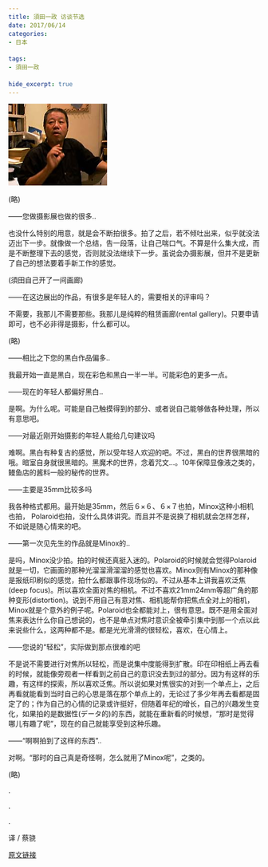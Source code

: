 ```yaml
---
title: 須田一政 访谈节选
date: 2017/06/14
categories:
- 日本

tags:
- 須田一政

hide_excerpt: true
---
```


> 



<!--more-->

![](/images/0057/01.png)

(略)


——您做摄影展也做的很多..

也没什么特别的用意，就是会不断拍很多。拍了之后，若不倾吐出来，似乎就没法迈出下一步。就像做一个总结，告一段落，让自己喘口气。不算是什么集大成，而是不断整理下去的感觉，否则就没法继续下一步。虽说会办摄影展，但并不是更新了自己的想法要着手新工作的感觉。

(須田自己开了一间画廊)

——在这边展出的作品，有很多是年轻人的，需要相关的评审吗？

不需要，我那儿不需要那些。我那儿是纯粹的租赁画廊(rental gallery)。只要申请即可，也不必非得是摄影，什么都可以。


(略)


——相比之下您的黑白作品偏多..

我最开始一直是黑白，现在彩色和黑白一半一半。可能彩色的更多一点。

——现在的年轻人都偏好黑白..

是啊。为什么呢。可能是自己触摸得到的部分、或者说自己能够做各种处理，所以有意思吧。

——对最近刚开始摄影的年轻人能给几句建议吗

难啊。黑白有种复古的感觉，所以受年轻人欢迎的吧。不过，黑白的世界很黑暗的哦。暗室自身就很黑暗的。黑魔术的世界，念着咒文...。10年保障显像液之类的，鳗鱼店的酱料一般的秘传的世界。

——主要是35mm比较多吗

我各种格式都用。最开始是35mm，然后６×６、６×７也拍，Minox这种小相机也拍， Polaroid也拍，没什么具体讲究。而且并不是说换了相机就会怎样怎样，不如说是随心情来的吧。

——第一次见先生的作品就是Minox的..

是吗，Minox没少拍。拍的时候还真挺入迷的。Polaroid的时候就会觉得Polaroid就是一切，它画面的那种光溜溜滑溜溜的感觉也喜欢。Minox则有Minox的那种像是报纸印刷似的感觉，拍什么都跟事件现场似的。不过从基本上讲我喜欢泛焦(deep focus)。所以喜欢全面对焦的相机。不过不喜欢21mm24mm等超广角的那种变形(distortion)。说到不用自己有意对焦、相机能帮你把焦点全对上的相机，Minox就是个意外的例子呢。Polaroid也全都能对上，很有意思。既不是用全面对焦来表达什么你自己想说的，也不是单点对焦时意识全被牵引集中到那一个点以此来说些什么，这两种都不是。都是光光滑滑的很轻松，喜欢，在心情上。

——您说的“轻松”，实际做到那点很难的吧

不是说不需要进行对焦所以轻松，而是说集中度能得到扩散。印在印相纸上再去看的时候，就能像旁观者一样看到之前自己的意识没去到过的部分。因为有这样的乐趣，有这样的探索，所以喜欢泛焦。所以说如果对焦很实的对到一个单点上，之后再看就能看到当时自己的心思是落在那个单点上的，无论过了多少年再去看都是固定了的；作为自己的心情的记录或许挺好，但随着年纪的增长，自己的兴趣发生变化，如果拍的是数据性(データ的)的东西，就能在重新看的时候想，“那时是觉得哪儿有趣了呢”，现在的自己就能享受到这种乐趣。

——“啊啊拍到了这样的东西”..

对啊。“那时的自己真是奇怪啊，怎么就用了Minox呢”，之类的。


(略)





.

.

.

译 / 蔡骁

[原文链接](http://www.ipm.jp/ipmj/int/suda.html)